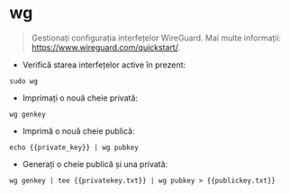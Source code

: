 # wg

> Gestionați configurația interfețelor WireGuard.
> Mai multe informații: <https://www.wireguard.com/quickstart/>.

- Verifică starea interfețelor active în prezent:

`sudo wg`

- Imprimați o nouă cheie privată:

`wg genkey`

- Imprimă o nouă cheie publică:

`echo {{private_key}} | wg pubkey`

- Generați o cheie publică și una privată:

`wg genkey | tee {{privatekey.txt}} | wg pubkey > {{publickey.txt}}`
